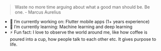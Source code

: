 > Waste no more time arguing about what a good man should be. Be one.
> \- Marcus Aurelius


- 🔭 I’m currently working on: Flutter mobile apps (1+ years experience)
- 🌱 I’m currently learning: Machine learning and deep learning 
- ⚡ Fun fact: I love to observe the world around me, like how coffee is poured into a cup, how people talk to each other etc. It gives purpose to life. 

